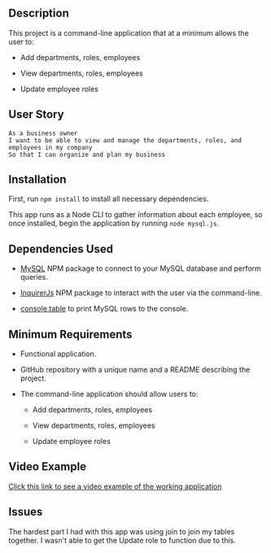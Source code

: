## Description
  
This project is a command-line application that at a minimum allows the user to:

  * Add departments, roles, employees

  * View departments, roles, employees

  * Update employee roles


## User Story

```
As a business owner
I want to be able to view and manage the departments, roles, and employees in my company
So that I can organize and plan my business
```
## Installation

First, run `npm install` to install all necessary dependencies.

This app runs as a Node CLI to gather information about each employee, so once installed, begin the application by running `node mysql.js`.


## Dependencies Used

* [MySQL](https://www.npmjs.com/package/mysql) NPM package to connect to your MySQL database and perform queries.

* [InquirerJs](https://www.npmjs.com/package/inquirer/v/0.2.3) NPM package to interact with the user via the command-line.

* [console.table](https://www.npmjs.com/package/console.table) to print MySQL rows to the console. 


## Minimum Requirements

* Functional application.

* GitHub repository with a unique name and a README describing the project.

* The command-line application should allow users to:

  * Add departments, roles, employees

  * View departments, roles, employees

  * Update employee roles

## Video Example

[Click this link to see a video example of the working application]()

## Issues
The hardest part I had with this app was using join to join my tables together. I wasn't able to get the Update role to function due to this.